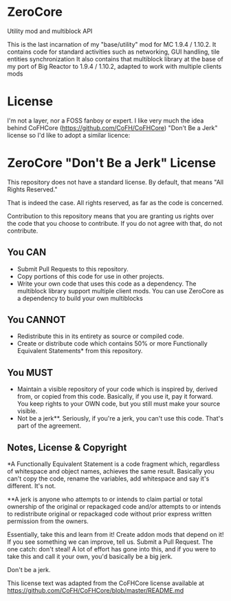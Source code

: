 # ZeroCore
Utility mod and multiblock API


This is the last incarnation of my "base/utility" mod for MC 1.9.4 / 1.10.2. It contains code for standard activities such as networking, GUI handling, tile entities synchronization
It also contains that multiblock library at the base of my port of Big Reactor to 1.9.4 / 1.10.2, adapted to work with multiple clients mods

# License

I'm not a layer, nor a FOSS fanboy or expert. I like very much the idea behind CoFHCore (https://github.com/CoFH/CoFHCore) "Don't Be a Jerk" license  so I'd like to adopt a similar licence:

# ZeroCore "Don't Be a Jerk" License

This repository does not have a standard license. By default, that means "All Rights Reserved."

That is indeed the case. All rights reserved, as far as the code is concerned.

Contribution to this repository means that you are granting us rights over the code that you choose to contribute. If you do not agree with that, do not contribute.

## You CAN

- Submit Pull Requests to this repository.
- Copy portions of this code for use in other projects.
- Write your own code that uses this code as a dependency. The multiblock library support multiple client mods. You can use ZeroCore as a dependency to build your own multiblocks

## You CANNOT

- Redistribute this in its entirety as source or compiled code.
- Create or distribute code which contains 50% or more Functionally Equivalent Statements* from this repository.

## You MUST

- Maintain a visible repository of your code which is inspired by, derived from, or copied from this code. Basically, if you use it, pay it forward. You keep rights to your OWN code, but you still must make your source visible.
- Not be a jerk**. Seriously, if you're a jerk, you can't use this code. That's part of the agreement.

## Notes, License & Copyright

*A Functionally Equivalent Statement is a code fragment which, regardless of whitespace and object names, achieves the same result. Basically you can't copy the code, rename the variables, add whitespace and say it's different. It's not.

**A jerk is anyone who attempts to or intends to claim partial or total ownership of the original or repackaged code and/or attempts to or intends to redistribute original or repackaged code without prior express written permission from the owners.

Essentially, take this and learn from it! Create addon mods that depend on it! If you see something we can improve, tell us. Submit a Pull Request. The one catch: don't steal! A lot of effort has gone into this, and if you were to take this and call it your own, you'd basically be a big jerk.

Don't be a jerk. 


This license text was adapted from the CoFHCore license available at https://github.com/CoFH/CoFHCore/blob/master/README.md
